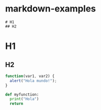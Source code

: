 # markdown-examples

```
# H1
## H2
```

# H1
## H2

```javascript
function(var1, var2) {
  alert("Hola mundo!");
}
```

```python
def myfunction:
  print("Hola")
  return
```
